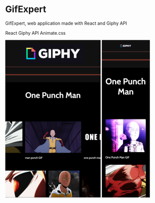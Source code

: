 # GifExpert

GifExpert, web application made with React and Giphy API

React
Giphy API
Animate.css

<div style="height : 500px;">
<img alt="Create-React-App" title="Create-React-App" src="./assets/app-computer.png" width="60%"  style="object-fit : cover; height : 100%;" />
<img alt="Create-React-App" title="Create-React-App" src="./assets/app-mobile.png" width="30%" style="object-fit : cover; height : 100%;" />
</div>
